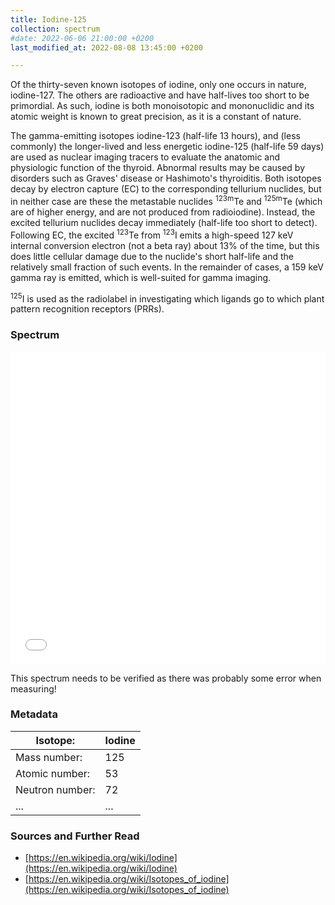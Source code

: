 ```yaml
---
title: Iodine-125
collection: spectrum
#date: 2022-06-06 21:00:00 +0200
last_modified_at: 2022-08-08 13:45:00 +0200

---
```


Of the thirty-seven known isotopes of iodine, only one occurs in nature, iodine-127. The others are radioactive and have half-lives too short to be primordial. As such, iodine is both monoisotopic and mononuclidic and its atomic weight is known to great precision, as it is a constant of nature.

The gamma-emitting isotopes iodine-123 (half-life 13 hours), and (less commonly) the longer-lived and less energetic iodine-125 (half-life 59 days) are used as nuclear imaging tracers to evaluate the anatomic and physiologic function of the thyroid. Abnormal results may be caused by disorders such as Graves' disease or Hashimoto's thyroiditis. Both isotopes decay by electron capture (EC) to the corresponding tellurium nuclides, but in neither case are these the metastable nuclides <sup>123m</sup>Te and <sup>125m</sup>Te (which are of higher energy, and are not produced from radioiodine). Instead, the excited tellurium nuclides decay immediately (half-life too short to detect). Following EC, the excited <sup>123</sup>Te from <sup>123</sup>I emits a high-speed 127 keV internal conversion electron (not a beta ray) about 13% of the time, but this does little cellular damage due to the nuclide's short half-life and the relatively small fraction of such events. In the remainder of cases, a 159 keV gamma ray is emitted, which is well-suited for gamma imaging.

<sup>125</sup>I is used as the radiolabel in investigating which ligands go to which plant pattern recognition receptors (PRRs).

### Spectrum

<iframe width="100%" height="500" src="/assets/spectra/I-125.html" title="I-125 gamma spectrum" frameborder="0" allowfullscreen></iframe>

This spectrum needs to be verified as there was probably some error when measuring!

### Metadata

| Isotope: | Iodine |
| --- | --- |
| Mass number: | 125 |
| Atomic number: | 53 |
| Neutron number: | 72 |
| ... | ... |

### Sources and Further Read

- [https://en.wikipedia.org/wiki/Iodine](https://en.wikipedia.org/wiki/Iodine)
- [https://en.wikipedia.org/wiki/Isotopes_of_iodine](https://en.wikipedia.org/wiki/Isotopes_of_iodine)

